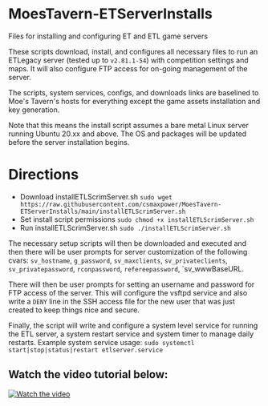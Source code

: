 # MoesTavern-ETServerInstalls
Files for installing and configuring ET and ETL game servers

These scripts download, install, and configures all necessary files to run an ETLegacy server (tested up to `v2.81.1-54`) with competition settings and maps. It will also configure FTP access for on-going management of the server.

The scripts, system services, configs, and downloads links are baselined to Moe's Tavern's hosts for everything except the game assets installation and key generation.

Note that this means the install script assumes a bare metal Linux server running Ubuntu 20.xx and above.  The OS and packages will be updated before the server installation begins.


# Directions

-  Download installETLScrimServer.sh  `sudo wget https://raw.githubusercontent.com/csmaxpower/MoesTavern-ETServerInstalls/main/installETLScrimServer.sh`
-  Set install script permissions  `sudo chmod +x installETLScrimServer.sh`
-  Run installETLScrimServer.sh  `sudo ./installETLScrimServer.sh`

The necessary setup scripts will then be downloaded and executed and then there will be user prompts for server customization of the following cvars:
`sv_hostname`, `g_password`, `sv_maxclients`, `sv_privateclients`, `sv_privatepassword`, `rconpassword`, `refereepassword`, `sv_wwwBaseURL.

There will then be user prompts for setting an username and password for FTP access of the server.  This will configure the vsftpd service and also write a `DENY` line in the SSH access file for the new user that was just created to keep things nice and secure.

Finally, the script will write and configure a system level service for running the ETL server, a system restart service and system timer to manage daily restarts. Example system service usage:  `sudo systemctl start|stop|status|restart etlserver.service`

## Watch the video tutorial below:

[![Watch the video](https://moestavern.site.nfoservers.com/downloads/images/moes/preview.png)](https://youtu.be/85Rn-jtDNPo)
